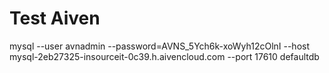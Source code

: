 # Test Aiven

mysql --user avnadmin --password=AVNS_5Ych6k-xoWyh12cOlnI --host mysql-2eb27325-insourceit-0c39.h.aivencloud.com --port 17610 defaultdb
